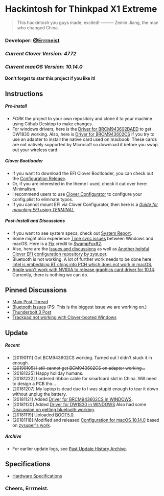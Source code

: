 # Hackintosh for Thinkpad X1 Extreme
> This hackintosh you guys made, excited!  ——— Zemin Jiang, the man who changed China.
### Developer: [@Errrneist](https://www.tonymacx86.com/members/errrneist.1550861/)
### *Current Clover Version: 4772*
### *Current macOS Version: 10.14.0*
#### Don't forget to star this project if you like it!



## Instructions
##### Pre-Install
* *FORK* the project to your own repository and clone it to your machine using Github Desktop to make changes.
* For windows drivers, here is the [Driver for BRCM943602BAED](https://github.com/Errrneist/Hackintosh-Thinkpad-X1-Extreme/releases/tag/v943602BAED.1) to get DW1830 working. Also, here is [Driver for BRCM943602CS](https://github.com/Errrneist/Hackintosh-Thinkpad-X1-Extreme/releases/tag/v943602CS.1) if you try to use an adapter to install the native card used on macbook. These cards are not natively supported by Microsoft so download it before you swap out your wireless card.
##### Clover Bootloader
* If you want to download the EFI Clover Bootloader, you can check out the [Configuration Release](https://github.com/Errrneist/Hackintosh-Thinkpad-X1-Extreme/releases).
* Or, if you are interested in the theme I used, check it out over here: [Minimalism](https://github.com/Errrneist/Hackintosh-Theme-Minimalism).
* I recommend users to use [Clover Configurator](https://mackie100projects.altervista.org/download-clover-configurator/) to configure your config.plist to eliminate typos.
* If you cannot mount EFI via Clover Configurator, then here is a *[Guide for mounting EFI using TERMINAL](https://github.com/Errrneist/Hackintosh-Aero-15W/blob/master/Mount%20EFI%20on%20macOS.MD).*
##### Post-Install and Discussions
* If you want to see system specs, check out [System Report](https://github.com/Errrneist/Hackintosh-Thinkpad-X1-Extreme/tree/master/Hardware).
* Some might also experience [Time sync issues](https://www.tonymacx86.com/threads/fix-incorrect-time-in-windows-osx-dual-boot.133719/) between Windows and macOS. Here is a [Fix](https://github.com/Errrneist/Hackintosh-Thinkpad-X1-Extreme/releases/tag/timesync-v1.0) credit to [SwampFox82](https://www.tonymacx86.com/threads/fix-incorrect-time-in-windows-osx-dual-boot.133719/).
* Also, here are the [Issues and discussions](https://github.com/Errrneist/Hackintosh-Thinkpad-X1-Extreme/issues) as well as [Another helpful Clover EFI configuration repository by zysuper](https://github.com/zysuper/Thinkpad-X1-extreme-EFI).
* Bluetooth is not working. A lot of further work needs to be done here. [Intel is embedding BT chips into PCH which does not work in macOS.](https://www.guru3d.com/news-story/intel-makes-wireless-ac-9560-a-bit-more-embedded.html)
* [Apple won't work with NVIDIA to release graphics card driver for 10.14](https://www.macrumors.com/2018/11/01/nvidia-comment-on-macos-mojave-drivers/). Currently, there is nothing we can do.

## Pinned Discussions
* [Main Post Thread](https://www.tonymacx86.com/threads/macos-10-14-0-thinkpad-x1-extreme-hackintosh.263916/)
* [Bluetooth Issues](https://github.com/Errrneist/Hackintosh-Thinkpad-X1-Extreme/issues/3) (PS: This is the biggest issue we are working on.)
* [Thunderbolt 3 Post](https://www.tonymacx86.com/threads/coffeelake-laptop-thunderbolt-3-support.265692/#post-1857305)
* [Trackpad not working with Clover-booted Windows](https://github.com/Errrneist/Hackintosh-Thinkpad-X1-Extreme/issues/5)



## Update
##### Recent
* [20190111] Got BCM943602CS working. Turned out I didn't stuck it in enough.
* ~~[20190105] I still cannot get BCM943602CS on adaptor working...~~
* [20181225] Happy holiday humans.
* [20181222] I ordered ribbon cable for smartcard slot in China. Will need to design a PCB tho...
* [20181207] My laptop is dead due to I was stupid enough to tear it down without unplug the battery.
* [20181121] Added [Driver for BRCM943602CS in WINDOWS](https://github.com/Errrneist/Hackintosh-Thinkpad-X1-Extreme/releases/tag/v943602CS.1).
* [20181120] Added [Driver for DW1830 in WINDOWS](https://github.com/Errrneist/Hackintosh-Thinkpad-X1-Extreme/releases/tag/v943602BAED.1) Also had some [Discussion on getting bluetooth working](https://github.com/Errrneist/Hackintosh-Thinkpad-X1-Extreme/issues/3).
* [20181119] Uploaded [BOOT5.0](https://github.com/Errrneist/Hackintosh-Thinkpad-X1-Extreme/tree/master/10.14.0/5.0-AllEnabled).
* [20181118] Modified and released [Configuration for macOS 10.14.0](https://github.com/Errrneist/Hackintosh-Thinkpad-X1-Extreme/releases/tag/v10.14.0.1) based on [zysuper's work](https://github.com/zysuper/Thinkpad-X1-extreme-EFI).
##### Archive
* For earlier update logs, see [Past Update History Archive](https://github.com/Errrneist/Hackintosh-Thinkpad-X1-Extreme/tree/master/Updates).


## Specifications
* [Hardware Specifications](https://github.com/Errrneist/Hackintosh-Thinkpad-X1-Extreme/tree/master/Hardware)

### Cheers, Errrneist.


